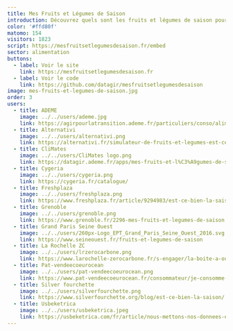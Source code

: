 ```yaml
---
title: Mes Fruits et Légumes de Saison
introduction: Découvrez quels sont les fruits et légumes de saison pour consommer des produits frais et locaux toute l'année ! En plus c'est meilleur pour votre santé et pour l'environnement !
color: '#ffd80f'
matomo: 154
visitors: 1823
script: https://mesfruitsetlegumesdesaison.fr/embed
sector: alimentation
buttons:
  - label: Voir le site
    link: https://mesfruitsetlegumesdesaison.fr
  - label: Voir le code
    link: https://github.com/datagir/mesfruitsetlegumesdesaison
image: mes-fruits-et-legumes-de-saison.jpg
order: 3
users:
  - title: ADEME
    image: ../../users/ademe.jpg
    link: https://agirpourlatransition.ademe.fr/particuliers/conso/alimentation/limpact-alimentation-lenvironnement
  - title: Alternativi
    image: ../../users/alternativi.png
    link: https://alternativi.fr/simulateur-de-fruits-et-legumes-est-ce-bien-la-saison/711
  - title: CliMates
    image: ../../users/CliMates logo.png
    link: https://datagir.ademe.fr/apps/mes-fruits-et-l%C3%A9gumes-de-saison/
  - title: Cygeria
    image: ../../users/cygeria.png
    link: https://cygeria.fr/catalogue/
  - title: Freshplaza
    image: ../../users/freshplaza.png
    link: https://www.freshplaza.fr/article/9294983/est-ce-bien-la-saison-une-plateforme-pour-aider-les-consommateurs/
  - title: Grenoble
    image: ../../users/grenoble.png
    link: https://www.grenoble.fr/2296-mes-fruits-et-legumes-de-saison.htm
  - title: Grand Paris Seine Ouest 
    image: ../../users/260px-Logo_EPT_Grand_Paris_Seine_Ouest_2016.svg.png
    link: https://www.seineouest.fr/fruits-et-legumes-de-saison
  - title: La Rochelle ZC
    image: ../../users/lrzerocarbone.png
    link: https://www.larochelle-zerocarbone.fr/s-engager/la-boite-a-outils-du-zero-carbone/mes-fruits-et-legumes-de-saison
  - title: Pat-vendeecoeurocean
    image: ../../users/pat-vendeecoeurocean.png
    link: https://www.pat-vendeecoeurocean.fr/consommateur/je-consomme-de-saison/
  - title: Silver fourchette
    image: ../../users/silverfourchette.png
    link: https://www.silverfourchette.org/blog/est-ce-bien-la-saison/
  - title: Usbeketrica
    image: ../../users/usbeketrica.jpeg
    link: https://usbeketrica.com/fr/article/nous-mettons-nos-donnees-et-nos-outils-a-la-disposition-de-tous
---
```

